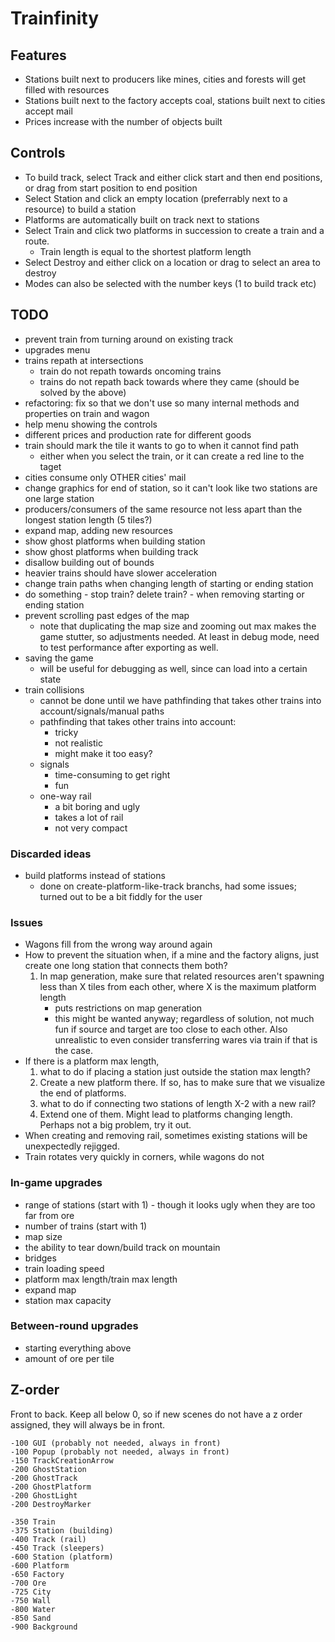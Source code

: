 # Trainfinity

## Features
- Stations built next to producers like mines, cities and forests will get filled
  with resources
- Stations built next to the factory accepts coal, stations built next to cities accept mail
- Prices increase with the number of objects built

## Controls
- To build track, select Track and either click start and then end positions, or drag from start
  position to end position
- Select Station and click an empty location (preferrably next to a resource) to build a station
- Platforms are automatically built on track next to stations
- Select Train and click two platforms in succession to create a train and a route.
  - Train length is equal to the shortest platform length
- Select Destroy and either click on a location or drag to select an area to destroy
- Modes can also be selected with the number keys (1 to build track etc)

## TODO

- prevent train from turning around on existing track
- upgrades menu
- trains repath at intersections
  - train do not repath towards oncoming trains
  - trains do not repath back towards where they came (should be solved by the above)
- refactoring: fix so that we don't use so many internal methods and properties on train and wagon
- help menu showing the controls
- different prices and production rate for different goods
- train should mark the tile it wants to go to when it cannot find path
  - either when you select the train, or it can create a red line to the taget
- cities consume only OTHER cities' mail
- change graphics for end of station, so it can't look like two stations are one
  large station
- producers/consumers of the same resource not less apart than the longest station length (5 tiles?)
- expand map, adding new resources
- show ghost platforms when building station
- show ghost platforms when building track
- disallow building out of bounds
- heavier trains should have slower acceleration
- change train paths when changing length of starting or ending station
- do something - stop train? delete train? - when removing starting or ending station
- prevent scrolling past edges of the map
  - note that duplicating the map size and zooming out max makes the game stutter, so adjustments needed. 
    At least in debug mode, need to test performance after exporting as well.
- saving the game
  - will be useful for debugging as well, since can load into a certain state
- train collisions
  - cannot be done until we have pathfinding that takes other trains into account/signals/manual paths
  - pathfinding that takes other trains into account:
    - tricky
    - not realistic
    - might make it too easy?
  - signals
    - time-consuming to get right
    - fun
  - one-way rail
    - a bit boring and ugly
    - takes a lot of rail
    - not very compact

### Discarded ideas

- build platforms instead of stations
  - done on create-platform-like-track branchs, had some issues; 
    turned out to be a bit fiddly for the user

### Issues

- Wagons fill from the wrong way around again
- How to prevent the situation when, if a mine and the factory aligns, just create one
  long station that connects them both?
    1. In map generation, make sure that related resources aren't spawning less than X
       tiles from each other, where X is the maximum platform length
       - puts restrictions on map generation
       + this might be wanted anyway; regardless of solution, not much fun if source
         and target are too close to each other. Also unrealistic to even consider
         transferring wares via train if that is the case.
- If there is a platform max length, 
  1. what to do if placing a station just outside the station max length?
    1. Create a new platform there. If so, has to make sure that we visualize the end
       of platforms.
  2. what to do if connecting two stations of length X-2 with a new rail?
    1. Extend one of them. Might lead to platforms changing length. Perhaps not a big
       problem, try it out.
- When creating and removing rail, sometimes existing stations will be unexpectedly 
  rejigged.
- Train rotates very quickly in corners, while wagons do not

### In-game upgrades
- range of stations (start with 1) - though it looks ugly when they are too far from ore
- number of trains (start with 1)
- map size
- the ability to tear down/build track on mountain
- bridges
- train loading speed
- platform max length/train max length
- expand map
- station max capacity

### Between-round upgrades
- starting everything above
- amount of ore per tile

## Z-order

Front to back. Keep all below 0, so if new scenes do not have a z order assigned,
they will always be in front.

    -100 GUI (probably not needed, always in front)
    -100 Popup (probably not needed, always in front)
    -150 TrackCreationArrow
    -200 GhostStation
    -200 GhostTrack
    -200 GhostPlatform
    -200 GhostLight
    -200 DestroyMarker

    -350 Train
    -375 Station (building)
    -400 Track (rail)
    -450 Track (sleepers)
    -600 Station (platform)
    -600 Platform
    -650 Factory
    -700 Ore
    -725 City
    -750 Wall
    -800 Water
    -850 Sand
    -900 Background
